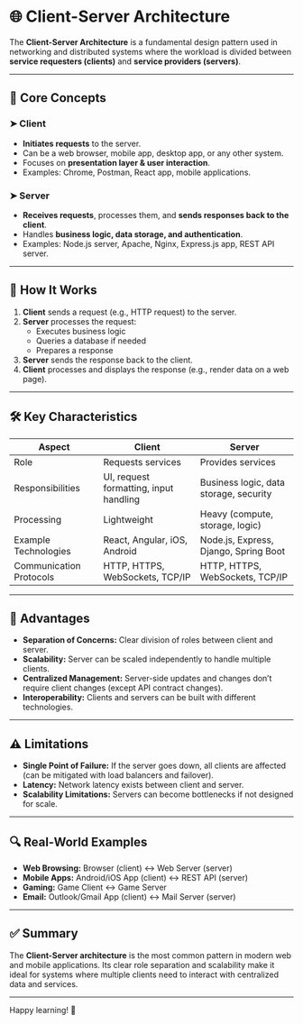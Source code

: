 # 🌐 Client-Server Architecture

The **Client-Server Architecture** is a fundamental design pattern used in networking and distributed systems where the workload is divided between **service requesters (clients)** and **service providers (servers)**.

---

## 🧱 Core Concepts

### ➤ Client
- **Initiates requests** to the server.
- Can be a web browser, mobile app, desktop app, or any other system.
- Focuses on **presentation layer & user interaction**.
- Examples: Chrome, Postman, React app, mobile applications.

### ➤ Server
- **Receives requests**, processes them, and **sends responses back to the client**.
- Handles **business logic, data storage, and authentication**.
- Examples: Node.js server, Apache, Nginx, Express.js app, REST API server.

---

## 🔄 How It Works

1. **Client** sends a request (e.g., HTTP request) to the server.
2. **Server** processes the request:
   - Executes business logic
   - Queries a database if needed
   - Prepares a response
3. **Server** sends the response back to the client.
4. **Client** processes and displays the response (e.g., render data on a web page).

---

## 🛠️ Key Characteristics

| Aspect                  | Client                                 | Server                                 |
|-------------------------|----------------------------------------|----------------------------------------|
| Role                    | Requests services                      | Provides services                      |
| Responsibilities        | UI, request formatting, input handling | Business logic, data storage, security |
| Processing              | Lightweight                           | Heavy (compute, storage, logic)       |
| Example Technologies    | React, Angular, iOS, Android          | Node.js, Express, Django, Spring Boot |
| Communication Protocols | HTTP, HTTPS, WebSockets, TCP/IP       | HTTP, HTTPS, WebSockets, TCP/IP       |

---

## 🌟 Advantages

- **Separation of Concerns:** Clear division of roles between client and server.
- **Scalability:** Server can be scaled independently to handle multiple clients.
- **Centralized Management:** Server-side updates and changes don’t require client changes (except API contract changes).
- **Interoperability:** Clients and servers can be built with different technologies.

---

## ⚠️ Limitations

- **Single Point of Failure:** If the server goes down, all clients are affected (can be mitigated with load balancers and failover).
- **Latency:** Network latency exists between client and server.
- **Scalability Limitations:** Servers can become bottlenecks if not designed for scale.

---

## 🔍 Real-World Examples

- **Web Browsing:** Browser (client) ↔ Web Server (server)
- **Mobile Apps:** Android/iOS App (client) ↔ REST API (server)
- **Gaming:** Game Client ↔ Game Server
- **Email:** Outlook/Gmail App (client) ↔ Mail Server (server)

---

## ✅ Summary

The **Client-Server architecture** is the most common pattern in modern web and mobile applications. Its clear role separation and scalability make it ideal for systems where multiple clients need to interact with centralized data and services.

---

Happy learning! 🎯

